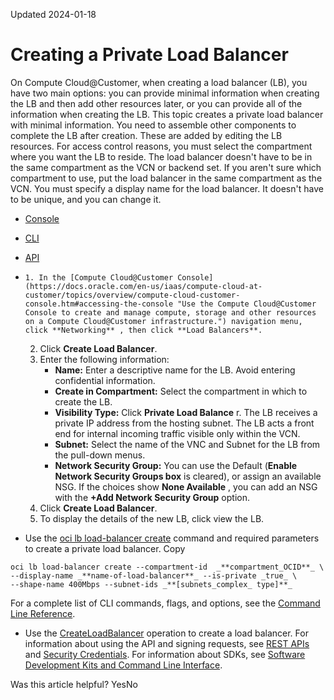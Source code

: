 Updated 2024-01-18
# Creating a Private Load Balancer
On Compute Cloud@Customer, when creating a load balancer (LB), you have two main options: you can provide minimal information when creating the LB and then add other resources later, or you can provide all of the information when creating the LB.
This topic creates a private load balancer with minimal information. You need to assemble other components to complete the LB after creation. These are added by editing the LB resources.
For access control reasons, you must select the compartment where you want the LB to reside. The load balancer doesn't have to be in the same compartment as the VCN or backend set. If you aren't sure which compartment to use, put the load balancer in the same compartment as the VCN.
You must specify a display name for the load balancer. It doesn't have to be unique, and you can change it.
  * [Console](https://docs.oracle.com/en-us/iaas/compute-cloud-at-customer/topics/lbaas/creating-a-private-load-balancer.htm)
  * [CLI](https://docs.oracle.com/en-us/iaas/compute-cloud-at-customer/topics/lbaas/creating-a-private-load-balancer.htm)
  * [API](https://docs.oracle.com/en-us/iaas/compute-cloud-at-customer/topics/lbaas/creating-a-private-load-balancer.htm)


  *     1. In the [Compute Cloud@Customer Console](https://docs.oracle.com/en-us/iaas/compute-cloud-at-customer/topics/overview/compute-cloud-customer-console.htm#accessing-the-console "Use the Compute Cloud@Customer Console to create and manage compute, storage and other resources on a Compute Cloud@Customer infrastructure.") navigation menu, click **Networking** , then click **Load Balancers**.
    2. Click **Create Load Balancer**.
    3. Enter the following information:
       * **Name:** Enter a descriptive name for the LB.
Avoid entering confidential information.
       * **Create in Compartment:** Select the compartment in which to create the LB.
       * **Visibility Type:** Click **Private Load Balance** r. The LB receives a private IP address from the hosting subnet. The LB acts a front end for internal incoming traffic visible only within the VCN.
       * **Subnet:** Select the name of the VNC and Subnet for the LB from the pull-down menus.
       * **Network Security Group:** You can use the Default (**Enable Network Security Groups box** is cleared), or assign an available NSG. If the choices show **None Available** , you can add an NSG with the **+Add Network Security Group** option.
    4. Click **Create Load Balancer**. 
    5. To display the details of the new LB, click view the LB.
  * Use the [oci lb load-balancer create](https://docs.oracle.com/iaas/tools/oci-cli/latest/oci_cli_docs/cmdref/lb/load-balancer/create.html) command and required parameters to create a private load balancer.
Copy
```
oci lb load-balancer create --compartment-id  _**compartment_OCID**_ \
--display-name _**name-of-load-balancer**_ --is-private _true_ \ 
--shape-name 400Mbps --subnet-ids _**[subnets_complex_ type]**_
```

For a complete list of CLI commands, flags, and options, see the [Command Line Reference](https://docs.oracle.com/iaas/tools/oci-cli/latest/oci_cli_docs/index.html).
  * Use the [CreateLoadBalancer](https://docs.oracle.com/iaas/api/#/en/loadbalancer/latest/LoadBalancer/CreateLoadBalancer) operation to create a load balancer.
For information about using the API and signing requests, see [REST APIs](https://docs.oracle.com/iaas/Content/API/Concepts/usingapi.htm#REST_APIs) and [Security Credentials](https://docs.oracle.com/iaas/Content/General/Concepts/credentials.htm). For information about SDKs, see [Software Development Kits and Command Line Interface](https://docs.oracle.com/iaas/Content/API/Concepts/sdks.htm#Software_Development_Kits_and_Command_Line_Interface).


Was this article helpful?
YesNo

